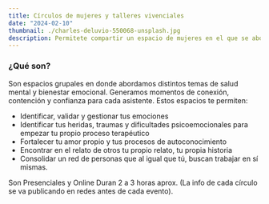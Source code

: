 ```yaml
---
title: Círculos de mujeres y talleres vivenciales
date: "2024-02-10"
thumbnail: ./charles-deluvio-550068-unsplash.jpg
description: Permitete compartir un espacio de mujeres en el que se abordan distintos temas de salud mental y bienestar emocional...
---
```


### ¿Qué son?

Son espacios grupales en donde abordamos distintos temas de salud mental y bienestar emocional. Generamos momentos de conexión, contención y confianza para cada asistente.
Estos espacios te permiten:

- Identificar, validar y gestionar tus emociones
- Identificar tus heridas, traumas y dificultades psicoemocionales para empezar tu propio proceso terapéutico
- Fortalecer tu amor propio y tus procesos de autoconocimiento
- Encontrar en el relato de otros tu propio relato, tu propia historia
- Consolidar un red de personas que al igual que tú, buscan trabajar en sí mismas.

Son Presenciales y Online Duran 2 a 3 horas aprox. (La info de cada círculo se va publicando en redes antes de cada evento).
